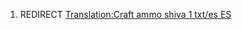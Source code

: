 1.  REDIRECT [Translation:Craft ammo shiva 1 txt/es
    ES](Translation:Craft_ammo_shiva_1_txt/es_ES "wikilink")